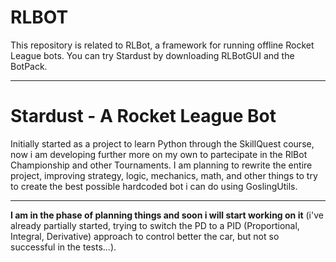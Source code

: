 # RLBOT

This repository is related to RLBot, a framework for running offline Rocket League bots. You can try Stardust by downloading RLBotGUI and the BotPack.

---

# Stardust - A Rocket League Bot

Initially started as a project to learn Python through the SkillQuest course, now i am developing further more on my own to partecipate in the RlBot Championship and other Tournaments.
I am planning to rewrite the entire project, improving strategy, logic, mechanics, math, and other things to try to create the best possible hardcoded bot i can do using GoslingUtils.

---

**I am in the phase of planning things and soon i will start working on it** (i've already partially started, trying to switch the PD to a PID (Proportional, Integral, Derivative) approach to control better the car, 
but not so successful in the tests...).

